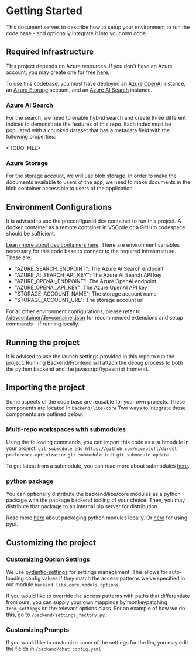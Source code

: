 # Getting Started

This document serves to describe how to setup your environment to run the code base - and optionally integrate it into your own code.

## Required Infrastructure

This project depends on Azure resources. If you don't have an Azure account, you may create one for free [here](https://azure.microsoft.com/en-us/free/).

To use this codebase, you must have deployed an [Azure OpenAI](https://azure.microsoft.com/en-us/products/ai-services/openai-service/) instance, an [Azure Storage](https://azure.microsoft.com/en-us/products/storage/blobs/) account, and an [Azure AI Search](https://azure.microsoft.com/en-us/products/ai-services/ai-search/) instance.

### Azure AI Search

For the search, we need to enable hybrid search and create three different indices to demonstrate the features of this repo. Each index must be populated with a chunked dataset that has a metadata field with the following properties:

<TODO: FILL>


### Azure Storage

For the storage account, we will use blob storage. In order to make the documents available to users of the app, we need to make documents in the blob container accessible to users of the application.

## Environment Configurations

It is advised to use the preconfigured dev container to run this project. A docker container as a remote container in VSCode or a GitHub codespace should be sufficient.

[Learn more about dev containers here](https://learn.microsoft.com/en-us/training/modules/use-docker-container-dev-env-vs-code/).
There are environment variables necessary for this code base to connect to the required infrastructure.
These are:

* "AZURE_SEARCH_ENDPOINT": The Azure AI Search endpoint
* "AZURE_AI_SEARCH_API_KEY": The Azure AI Search API key
* "AZURE_OPENAI_ENDPOINT": The Azure OpenAI endpoint
* "AZURE_OPENAI_API_KEY": The Azure OpenAI API key
* "STORAGE_ACCOUNT_NAME": The storage account name
* "STORAGE_ACCOUNT_URL": The storage account url

For all other environment configurations, please refer to [/.devcontainer/devcontainer.json](/.devcontainer/devcontainer.json) for recommended extensions and setup commands - if running locally.

## Running the project

It is advised to use the launch settings provided in this repo to run the project.
Running Backend/Frontend will attach the debug process to both the python backend and the javascript/typescript frontend.

## Importing the project

Some aspects of the code base are reusable for your own projects.
These components are located in ```backend/libs/core```
Two ways to integrate those components are outlined below.

### Multi-repo workspaces with submodules

Using the following commands, you can import this code as a submodule in your project:
```git submodule add https://github.com/microsoft/direct-preference-optimization```
```git submodule init```
```git submodule update```

To get latest from a submodule, you can read more about submodules [here](https://git-scm.com/book/en/v2/Git-Tools-Submodules).

### python package

You can optionally distribute the backend/libs/core modules as a python package with the package backend tooling of your choice. Then, you may distribute that package to an internal pip server for distribution.

Read more [here](https://packaging.python.org/en/latest/guides/hosting-your-own-index/) about packaging python modules locally. Or [here](https://packaging.python.org/en/latest/tutorials/packaging-projects/) for using pypi.

## Customizing the project

### Customizing Option Settings

We use [pydantic-settings](https://docs.pydantic.dev/latest/concepts/pydantic_settings/) for settings management. This allows for auto-loading config values if they match the access patterns we've specified in out module ```backend.libs.core.models.options```.

If you would like to override the access patterns with paths that differentiate from ours, you can supply your own mappings by monkeypatching ```from_settings``` on the relevant options class. For an example of how we do this, go to ```/backend/settings_factory.py```.

### Customizing Prompts

If you would like to customize some of the settings for the llm, you may edit the fields in ```/backend/chat_config.yaml```
